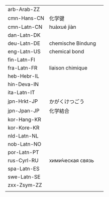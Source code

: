 | | | |
|-|-|-|
| arb-Arab-ZZ |  |  |
| cmn-Hans-CN | 化学键 |  |
| cmn-Latn-CN | huàxué jiàn |  |
| dan-Latn-DK |  |  |
| deu-Latn-DE | chemische Bindung |  |
| eng-Latn-US | chemical bond |  |
| fin-Latn-FI |  |  |
| fra-Latn-FR | liaison chimique |  |
| heb-Hebr-IL |  |  |
| hin-Deva-IN |  |  |
| ita-Latn-IT |  |  |
| jpn-Hrkt-JP | かがくけつごう |  |
| jpn-Jpan-JP | 化学結合 |  |
| kor-Hang-KR |  |  |
| kor-Kore-KR |  |  |
| nld-Latn-NL |  |  |
| nob-Latn-NO |  |  |
| por-Latn-PT |  |  |
| rus-Cyrl-RU | хими́ческая связь |  |
| spa-Latn-ES |  |  |
| swe-Latn-SE |  |  |
| zxx-Zsym-ZZ |  |  |
|  |  |  |
